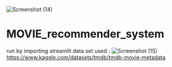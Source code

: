 ![Screenshot (14)](https://user-images.githubusercontent.com/76426013/213687865-36bf9d3a-754e-41e5-b5d3-633687b06d2b.png)
# MOVIE_recommender_system

run by importing streamlit
data set used : ![Screenshot (15)](https://user-images.githubusercontent.com/76426013/213688183-ae2689f0-1784-4ded-87ed-e72a401f924f.png)
https://www.kaggle.com/datasets/tmdb/tmdb-movie-metadata
